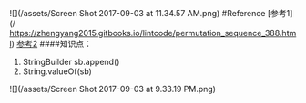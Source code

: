 ![](/assets/Screen Shot 2017-09-03 at 11.34.57 AM.png)
#Reference
[参考1](/ https://zhengyang2015.gitbooks.io/lintcode/permutation_sequence_388.html)
[参考2](https://discuss.leetcode.com/topic/17348/explain-like-i-m-five-java-solution-in-o-n/2)
####知识点：
1. StringBuilder sb.append()
2. String.valueOf(sb)

![](/assets/Screen Shot 2017-09-03 at 9.33.19 PM.png)